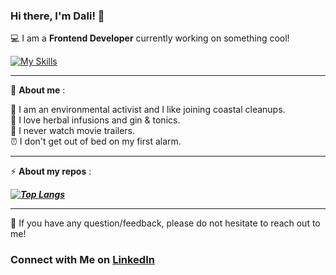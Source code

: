 ### Hi there, I'm Dali! 👋

💻 I am a **Frontend Developer** currently working on something cool! 


[![My Skills](https://skillicons.dev/icons?i=html,css,js,react,sass,git,github,codepen)](https://skillicons.dev)
 
---
🤩 **About me** : <br>

🌱 I am an environmental activist and I like joining coastal cleanups. <br>
🍵 I love herbal infusions and gin & tonics. <br>
🎥 I never watch movie trailers. <br>
⏰ I don't get out of bed on my first alarm. <br>

---
⚡ **About my repos** :
 
 **_[![Top Langs](https://github-readme-stats.vercel.app/api/top-langs/?username=dalismiles&layout=compact)](https://github.com/dalismiles)_**
 
---
💬 If you have any question/feedback, please do not hesitate to reach out to me!
 [](https://www.linkedin.com/pulse/how-connect-me-linkedin-jeff-toister-cplp-phr)
 

### **Connect with Me on** [LinkedIn](https://www.linkedin.com/in/dalilaiapichino/)
